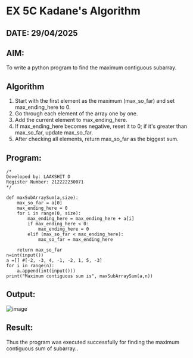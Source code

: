 # EX 5C Kadane's Algorithm
## DATE: 29/04/2025
## AIM:
To write a python program to find the maximum contiguous subarray.

## Algorithm
1. Start with the first element as the maximum (max_so_far) and set max_ending_here to 0.
2. Go through each element of the array one by one.
3. Add the current element to max_ending_here.
4. If max_ending_here becomes negative, reset it to 0; if it's greater than max_so_far, update max_so_far.
5. After checking all elements, return max_so_far as the biggest sum.

## Program:
```
/*
Developed by: LAAKSHIT D
Register Number: 212222230071
*/
```
```PY
def maxSubArraySum(a,size):
    max_so_far = a[0]
    max_ending_here = 0
    for i in range(0, size):
        max_ending_here = max_ending_here + a[i]
        if max_ending_here < 0:
            max_ending_here = 0
        elif (max_so_far < max_ending_here):
            max_so_far = max_ending_here
              
    return max_so_far
n=int(input())  
a =[] #[-2, -3, 4, -1, -2, 1, 5, -3]
for i in range(n):
    a.append(int(input()))
print("Maximum contiguous sum is", maxSubArraySum(a,n))
```

## Output:
![image](https://github.com/user-attachments/assets/5eb49e77-c9a9-4b15-a9b2-ae67b948ab3c)

## Result:
Thus the program was executed successfully for finding the maximum contiguous sum of subarray..
